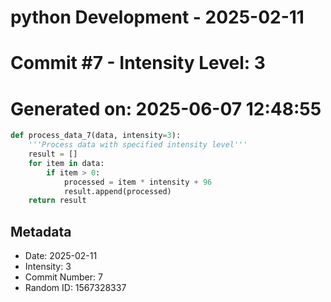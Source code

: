 ﻿# python Development - 2025-02-11
# Commit #7 - Intensity Level: 3
# Generated on: 2025-06-07 12:48:55
```python
def process_data_7(data, intensity=3):
    '''Process data with specified intensity level'''
    result = []
    for item in data:
        if item > 0:
            processed = item * intensity + 96
            result.append(processed)
    return result
```
## Metadata
- Date: 2025-02-11
- Intensity: 3
- Commit Number: 7
- Random ID: 1567328337
